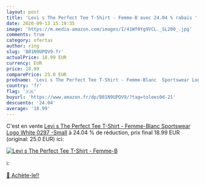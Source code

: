 ```yaml
---
layout: post
title: 'Levi s The Perfect Tee T-Shirt - Femme-B avec 24.04 % rabais '
date: 2020-09-13 15:19:35
image: 'https://m.media-amazon.com/images/I/41Wf0Yg9VCL._SL200_.jpg'
comments: true
category: ofertas
author: ring
slug: 'B01N9UPQV9-fr'
actualPrice: 18.99 EUR
currency: EUR
price: 18.99
comparePrice: 25.0 EUR
prodname: 'Levi s The Perfect Tee T-Shirt - Femme-Blanc  Sportswear Logo White 0297 -Small'
country: 'fr'
flag: '🇫🇷'
buyurl: 'https://www.amazon.fr/dp/B01N9UPQV9/?tag=tolees0d-21'
descuento: '24.04'
average: '18.99'
---
```


C'est en vente [Levi s The Perfect Tee T-Shirt - Femme-Blanc  Sportswear Logo White 0297 -Small](https://www.amazon.fr/dp/B01N9UPQV9/?tag=tolees0d-21)  à  24.04 % de réduction, prix final  18.99 EUR (original: 25.0 EUR) ici:

[![Levi s The Perfect Tee T-Shirt - Femme-B](https://m.media-amazon.com/images/I/41Wf0Yg9VCL._SL200_.jpg)](https://www.amazon.fr/dp/B01N9UPQV9/?tag=tolees0d-21)

ℹ️:


[🛒 Achète-le!!](https://www.amazon.fr/dp/B01N9UPQV9/?tag=tolees0d-21)
